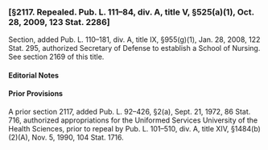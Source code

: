 ### [§2117. Repealed. Pub. L. 111–84, div. A, title V, §525(a)(1), Oct. 28, 2009, 123 Stat. 2286] ###

Section, added Pub. L. 110–181, div. A, title IX, §955(g)(1), Jan. 28, 2008, 122 Stat. 295, authorized Secretary of Defense to establish a School of Nursing. See section 2169 of this title.

#### **Editorial Notes** ####

#### Prior Provisions ####

A prior section 2117, added Pub. L. 92–426, §2(a), Sept. 21, 1972, 86 Stat. 716, authorized appropriations for the Uniformed Services University of the Health Sciences, prior to repeal by Pub. L. 101–510, div. A, title XIV, §1484(b)(2)(A), Nov. 5, 1990, 104 Stat. 1716.